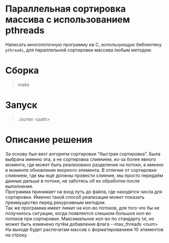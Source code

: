 # Параллельная сортировка массива с использованием pthreads
Написать многопоточную программу на C, использующую библиотеку `pthreads`, для параллельной сортировки массива любым методом.

# Сборка
> make

# Запуск
> ./sorter \<path\>

# Описание решения
За основу был вязт алгоритм сортировки "быстрая сортировка". Была выбрана именно эта, а не сортировка слиянием, из-за более явного момента, где может быть реализовано разделение на потоки, а именно в моменте обновления якорного элемента. В отличие от сортировки слиянием, где мы ещё должны провести слияние, мы просто передаём данные дальше в потоки, не заботясь об их обработки после выполнения. </br>
Программа принимает на вход путь до файла, где находятся числа для сортировки. Именно такой способ реализации может показать преимущество перед рекурсивным методом. </br>
Так же программа имеет лимит на кол-во потоков, для того что бы не получилось ситуации, когда появляется слишком большое кол-во потоков при сортировке. Максимальное кол-во по стандарту `50`, но может быть изменено путём добавления флага --max_threads \<num\> </br>
На выходе будет распечатам массив с форматированием 10 элементов на строку.
